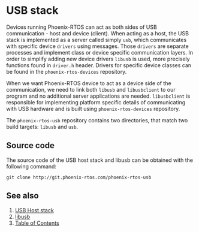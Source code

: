 # USB stack
Devices running Phoenix-RTOS can act as both sides of USB communication - host and device (client). When acting as a host, the USB stack is implemented as a server called simply `usb`, which communicates with specific device `drivers` using messages. Those `drivers` are separate processes and implement class or device specific communication layers. In order to simplify adding new device drivers `libusb` is used, more precisely functions found in `driver.h` header. Drivers for specific device classes can be found in the `phoenix-rtos-devices` repository.

When we want Phoenix-RTOS device to act as a device side of the communication, we need to link both `libusb` and `libusbclient` to our program and no additional server applications are needed. `libusbclient` is responsible for implementing platform specific details of communicating with USB hardware and is built using `phoenix-rtos-devices` repository.

The `phoenix-rtos-usb` repository contains two directories, that match two build targets: `libusb` and `usb`.


## Source code

The source code of the USB host stack and libusb can be obtained with the following command:

>
    git clone http://git.phoenix-rtos.com/phoenix-rtos-usb

## See also

1. [USB Host stack](usbhost.md)
2. [libusb](libusb.md)
3. [Table of Contents](../README.md)
